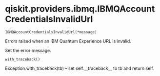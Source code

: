 <span id="qiskit-providers-ibmq-ibmqaccountcredentialsinvalidurl" />

# qiskit.providers.ibmq.IBMQAccountCredentialsInvalidUrl



`IBMQAccountCredentialsInvalidUrl(*message)`

Errors raised when an IBM Quantum Experience URL is invalid.

Set the error message.



`with_traceback()`

Exception.with\_traceback(tb) – set self.\_\_traceback\_\_ to tb and return self.
